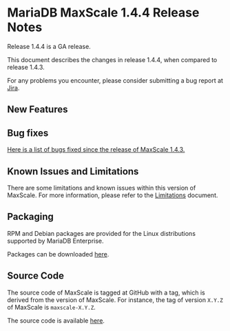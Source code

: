 
# MariaDB MaxScale 1.4.4 Release Notes

Release 1.4.4 is a GA release.

This document describes the changes in release 1.4.4, when compared to
release 1.4.3.

For any problems you encounter, please consider submitting a bug
report at [Jira](https://jira.mariadb.org).

## New Features

## Bug fixes

[Here is a list of bugs fixed since the release of MaxScale 1.4.3.](https://jira.mariadb.org/issues/?jql=project%20%3D%20MXS%20AND%20issuetype%20%3D%20Bug%20AND%20resolution%20in%20(Fixed%2C%20Done)%20AND%20fixVersion%20%3D%201.4.4)

## Known Issues and Limitations

There are some limitations and known issues within this version of MaxScale.
For more information, please refer to the [Limitations](../About/Limitations.md) document.

## Packaging

RPM and Debian packages are provided for the Linux distributions supported
by MariaDB Enterprise.

Packages can be downloaded [here](https://mariadb.com/resources/downloads).

## Source Code

The source code of MaxScale is tagged at GitHub with a tag, which is derived
from the version of MaxScale. For instance, the tag of version `X.Y.Z` of MaxScale
is `maxscale-X.Y.Z`.

The source code is available [here](https://github.com/mariadb-corporation/MaxScale).
